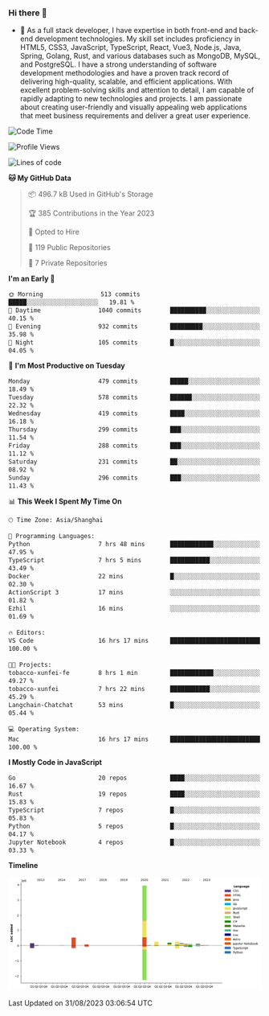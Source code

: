 ### Hi there 👋

- 🌱 As a full stack developer, I have expertise in both front-end and back-end development technologies. My skill set includes proficiency in HTML5, CSS3, JavaScript, TypeScript, React, Vue3, Node.js, Java, Spring, Golang, Rust, and various databases such as MongoDB, MySQL, and PostgreSQL. I have a strong understanding of software development methodologies and have a proven track record of delivering high-quality, scalable, and efficient applications. With excellent problem-solving skills and attention to detail, I am capable of rapidly adapting to new technologies and projects. I am passionate about creating user-friendly and visually appealing web applications that meet business requirements and deliver a great user experience.

<!--START_SECTION:waka-->
![Code Time](http://img.shields.io/badge/Code%20Time-1%2C119%20hrs%2042%20mins-blue)

![Profile Views](http://img.shields.io/badge/Profile%20Views-0-blue)

![Lines of code](https://img.shields.io/badge/From%20Hello%20World%20I%27ve%20Written-6.0%20million%20lines%20of%20code-blue)

**🐱 My GitHub Data** 

> 📦 496.7 kB Used in GitHub's Storage 
 > 
> 🏆 385 Contributions in the Year 2023
 > 
> 💼 Opted to Hire
 > 
> 📜 119 Public Repositories 
 > 
> 🔑 7 Private Repositories 
 > 
**I'm an Early 🐤** 

```text
🌞 Morning                513 commits         █████░░░░░░░░░░░░░░░░░░░░   19.81 % 
🌆 Daytime                1040 commits        ██████████░░░░░░░░░░░░░░░   40.15 % 
🌃 Evening                932 commits         █████████░░░░░░░░░░░░░░░░   35.98 % 
🌙 Night                  105 commits         █░░░░░░░░░░░░░░░░░░░░░░░░   04.05 % 
```
📅 **I'm Most Productive on Tuesday** 

```text
Monday                   479 commits         █████░░░░░░░░░░░░░░░░░░░░   18.49 % 
Tuesday                  578 commits         ██████░░░░░░░░░░░░░░░░░░░   22.32 % 
Wednesday                419 commits         ████░░░░░░░░░░░░░░░░░░░░░   16.18 % 
Thursday                 299 commits         ███░░░░░░░░░░░░░░░░░░░░░░   11.54 % 
Friday                   288 commits         ███░░░░░░░░░░░░░░░░░░░░░░   11.12 % 
Saturday                 231 commits         ██░░░░░░░░░░░░░░░░░░░░░░░   08.92 % 
Sunday                   296 commits         ███░░░░░░░░░░░░░░░░░░░░░░   11.43 % 
```


📊 **This Week I Spent My Time On** 

```text
🕑︎ Time Zone: Asia/Shanghai

💬 Programming Languages: 
Python                   7 hrs 48 mins       ████████████░░░░░░░░░░░░░   47.95 % 
TypeScript               7 hrs 5 mins        ███████████░░░░░░░░░░░░░░   43.49 % 
Docker                   22 mins             █░░░░░░░░░░░░░░░░░░░░░░░░   02.30 % 
ActionScript 3           17 mins             ░░░░░░░░░░░░░░░░░░░░░░░░░   01.82 % 
Ezhil                    16 mins             ░░░░░░░░░░░░░░░░░░░░░░░░░   01.69 % 

🔥 Editors: 
VS Code                  16 hrs 17 mins      █████████████████████████   100.00 % 

🐱‍💻 Projects: 
tobacco-xunfei-fe        8 hrs 1 min         ████████████░░░░░░░░░░░░░   49.27 % 
tobacco-xunfei           7 hrs 22 mins       ███████████░░░░░░░░░░░░░░   45.29 % 
Langchain-Chatchat       53 mins             █░░░░░░░░░░░░░░░░░░░░░░░░   05.44 % 

💻 Operating System: 
Mac                      16 hrs 17 mins      █████████████████████████   100.00 % 
```

**I Mostly Code in JavaScript** 

```text
Go                       20 repos            ████░░░░░░░░░░░░░░░░░░░░░   16.67 % 
Rust                     19 repos            ████░░░░░░░░░░░░░░░░░░░░░   15.83 % 
TypeScript               7 repos             █░░░░░░░░░░░░░░░░░░░░░░░░   05.83 % 
Python                   5 repos             █░░░░░░░░░░░░░░░░░░░░░░░░   04.17 % 
Jupyter Notebook         4 repos             █░░░░░░░░░░░░░░░░░░░░░░░░   03.33 % 
```



**Timeline**

![Lines of Code chart](https://raw.githubusercontent.com/elton/elton/main/assets/bar_graph.png)


 Last Updated on 31/08/2023 03:06:54 UTC
<!--END_SECTION:waka-->

<!--
**elton/elton** is a ✨ _special_ ✨ repository because its `README.md` (this file) appears on your GitHub profile.

Here are some ideas to get you started:

- 🔭 I’m currently working on ...
- 🌱 I’m currently learning ...
- 👯 I’m looking to collaborate on ...
- 🤔 I’m looking for help with ...
- 💬 Ask me about ...
- 📫 How to reach me: ...
- 😄 Pronouns: ...
- ⚡ Fun fact: ...
-->
